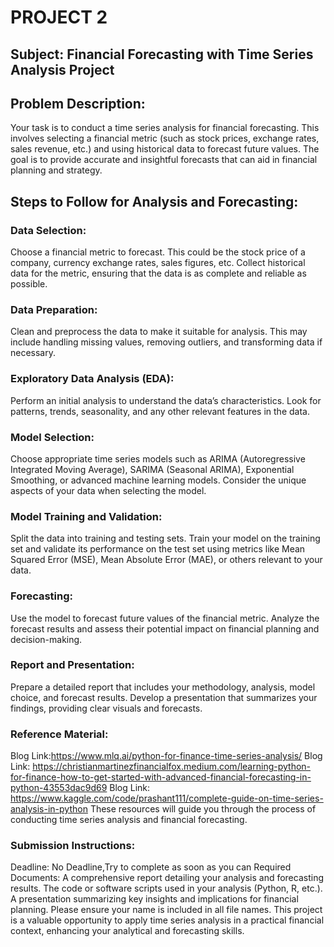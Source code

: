 # PROJECT 2

## Subject: Financial Forecasting with Time Series Analysis Project

## Problem Description:
Your task is to conduct a time series analysis for financial forecasting. This involves selecting a financial metric (such as stock prices, exchange rates, sales revenue, etc.) and using historical data to forecast future values. The goal is to provide accurate and insightful forecasts that can aid in financial planning and strategy.


## Steps to Follow for Analysis and Forecasting:

### Data Selection:
Choose a financial metric to forecast. This could be the stock price of a company, currency exchange rates, sales figures, etc.
Collect historical data for the metric, ensuring that the data is as complete and reliable as possible.

### Data Preparation:
Clean and preprocess the data to make it suitable for analysis. This may include handling missing values, removing outliers, and transforming data if necessary.

### Exploratory Data Analysis (EDA):
Perform an initial analysis to understand the data’s characteristics. Look for patterns, trends, seasonality, and any other relevant features in the data.

### Model Selection:
Choose appropriate time series models such as ARIMA (Autoregressive Integrated Moving Average), SARIMA (Seasonal ARIMA), Exponential Smoothing, or advanced machine learning models.
Consider the unique aspects of your data when selecting the model.

### Model Training and Validation:
Split the data into training and testing sets.
Train your model on the training set and validate its performance on the test set using metrics like Mean Squared Error (MSE), Mean Absolute Error (MAE), or others relevant to your data.

### Forecasting:
Use the model to forecast future values of the financial metric.
Analyze the forecast results and assess their potential impact on financial planning and decision-making.

### Report and Presentation:
Prepare a detailed report that includes your methodology, analysis, model choice, and forecast results.
Develop a presentation that summarizes your findings, providing clear visuals and forecasts.

### Reference Material:
Blog Link:https://www.mlq.ai/python-for-finance-time-series-analysis/
Blog Link: https://christianmartinezfinancialfox.medium.com/learning-python-for-finance-how-to-get-started-with-advanced-financial-forecasting-in-python-43553dac9d69
Blog Link: https://www.kaggle.com/code/prashant111/complete-guide-on-time-series-analysis-in-python
These resources will guide you through the process of conducting time series analysis and financial forecasting.

### Submission Instructions:
Deadline: No Deadline,Try to complete as soon as you can
Required Documents:
A comprehensive report detailing your analysis and forecasting results.
The code or software scripts used in your analysis (Python, R, etc.).
A presentation summarizing key insights and implications for financial planning.
Please ensure your name is included in all file names. This project is a valuable opportunity to apply time series analysis in a practical financial context, enhancing your analytical and forecasting skills.

